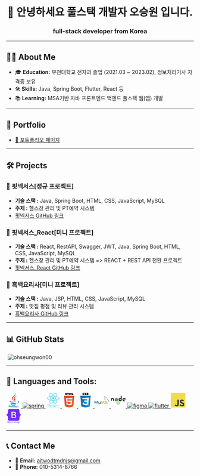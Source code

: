 <h1 align="center"> 👋 안녕하세요 풀스택 개발자 오승원 입니다.</h1>
<h3 align="center">full-stack developer from Korea</h3>

---

## 👨‍💻 **About Me**  
- 🎓 **Education:** 부천대학교 전자과 졸업 (2021.03 ~ 2023.02), 정보처리기사 자격증 보유
- 🛠️ **Skills:** Java, Spring Boot, Flutter, React 등  
- 📚 **Learning:** MSA기반 자바 프론트엔드 백엔드 풀스택 웹(앱) 개발


---

## 📂 **Portfolio**  
- [📝 포트폴리오 페이지](https://chestnut-blinker-ca6.notion.site/167902bdb12f80828036d3d0221a6414?pvs=4)  

---

## 🛠️ **Projects**  

### 📌 **핏넥서스[정규 프로젝트]**  
- **기술 스택 :** Java, Spring Boot, HTML, CSS, JavaScript, MySQL  
- **주제 :** 헬스장 관리 및 PT예약 시스템  
- [핏넥서스 GitHub 링크](https://github.com/OhSeungWon00/MSA9_GYM.git)

### 📌 **핏넥서스_React[미니 프로젝트]**  
- **기술 스택 :** React, RestAPI, Swagger, JWT, Java, Spring Boot, HTML, CSS, JavaScript, MySQL  
- **주제 :** 헬스장 관리 및 PT예약 시스템 => REACT + REST API 전환 프로젝트
- [핏넥서스_React GitHub 링크](https://github.com/OhSeungWon00/MSA9_GYM_REST.git)


### 📌 **흑백요리사[미니 프로젝트]**  
- **기술 스택 :** Java, JSP, HTML, CSS, JavaScript, MySQL
- **주제 :** 맛집 평점 및 리뷰 관리 시스템  
- [흑백요리사 GitHub 링크](https://github.com/OhSeungWon00/MSA9_Food.git)


---
## 📊 **GitHub Stats**  


<p>&nbsp;<img align="center" src="https://github-readme-stats.vercel.app/api?username=ohseungwon00&show_icons=true&locale=en" alt="ohseungwon00" /></p>


---


## 🚀 **Languages and Tools:**  
<p align="left"> 
   <a href="https://www.java.com" target="_blank" rel="noreferrer"> <img src="https://raw.githubusercontent.com/devicons/devicon/master/icons/java/java-original.svg" alt="java" width="40" height="40"/> </a> 
   <a href="https://spring.io/" target="_blank" rel="noreferrer"> <img src="https://www.vectorlogo.zone/logos/springio/springio-icon.svg" alt="spring" width="40" height="40"/> </a> 
   <a href="https://reactjs.org/" target="_blank" rel="noreferrer"> <img src="https://raw.githubusercontent.com/devicons/devicon/master/icons/react/react-original-wordmark.svg" alt="react" width="40" height="40"/> </a> 
   <a href="https://www.w3.org/html/" target="_blank" rel="noreferrer"> <img src="https://raw.githubusercontent.com/devicons/devicon/master/icons/html5/html5-original-wordmark.svg" alt="html5" width="40" height="40"/> </a> 
   <a href="https://www.w3schools.com/css/" target="_blank" rel="noreferrer"> <img src="https://raw.githubusercontent.com/devicons/devicon/master/icons/css3/css3-original-wordmark.svg" alt="css3" width="40" height="40"/> </a> 
   <a href="https://www.mysql.com/" target="_blank" rel="noreferrer"> <img src="https://raw.githubusercontent.com/devicons/devicon/master/icons/mysql/mysql-original-wordmark.svg" alt="mysql" width="40" height="40"/> </a> 
   <a href="https://nodejs.org" target="_blank" rel="noreferrer"> <img src="https://raw.githubusercontent.com/devicons/devicon/master/icons/nodejs/nodejs-original-wordmark.svg" alt="nodejs" width="40" height="40"/> </a> 
   <a href="https://www.figma.com/" target="_blank" rel="noreferrer"> <img src="https://www.vectorlogo.zone/logos/figma/figma-icon.svg" alt="figma" width="40" height="40"/> </a> 
  <a href="https://flutter.dev" target="_blank" rel="noreferrer"> <img src="https://www.vectorlogo.zone/logos/flutterio/flutterio-icon.svg" alt="flutter" width="40" height="40"/> </a> 
  <a href="https://developer.mozilla.org/en-US/docs/Web/JavaScript" target="_blank" rel="noreferrer"> <img src="https://raw.githubusercontent.com/devicons/devicon/master/icons/javascript/javascript-original.svg" alt="javascript" width="40" height="40"/> </a> 
  <a href="https://getbootstrap.com" target="_blank" rel="noreferrer"> <img src="https://raw.githubusercontent.com/devicons/devicon/master/icons/bootstrap/bootstrap-plain-wordmark.svg" alt="bootstrap" width="40" height="40"/> </a> 
 
</p>

---




## 📞 **Contact Me**  

- 📧 **Email:** [ajtwodtmdnjs@gmail.com](mailto:ajtwodtmdnjs@gmail.com)  
- 📱 **Phone:** 010-5314-8766  



